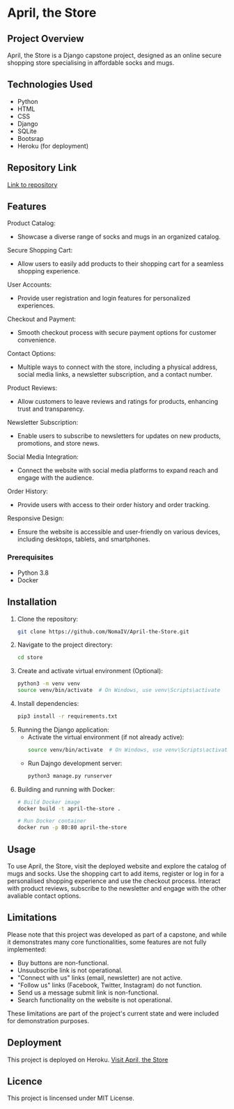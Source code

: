 # April, the Store

## Project Overview
April, the Store is a Django capstone project, designed as an online secure shopping store specialising in affordable socks and mugs.

## Technologies Used
- Python
- HTML
- CSS
- Django
- SQLite
- Bootsrap
- Heroku (for deployment)

## Repository Link
[Link to repository](https://github.com/NomaIV/April-the-Store)

## Features
Product Catalog:
- Showcase a diverse range of socks and mugs in an organized catalog.
  
Secure Shopping Cart:
- Allow users to easily add products to their shopping cart for a seamless shopping experience.
  
User Accounts:
- Provide user registration and login features for personalized experiences.
  
Checkout and Payment:
- Smooth checkout process with secure payment options for customer convenience.
  
Contact Options:
- Multiple ways to connect with the store, including a physical address, social media links, a newsletter subscription, and a contact number.
  
Product Reviews:
- Allow customers to leave reviews and ratings for products, enhancing trust and transparency.
  
Newsletter Subscription:
- Enable users to subscribe to newsletters for updates on new products, promotions, and store news.
  
Social Media Integration:
- Connect the website with social media platforms to expand reach and engage with the audience.
  
Order History:
- Provide users with access to their order history and order tracking.
  
Responsive Design:
- Ensure the website is accessible and user-friendly on various devices, including desktops, tablets, and smartphones.


### Prerequisites
- Python 3.8
- Docker

## Installation
1. Clone the repository:
   ```sh
   git clone https://github.com/NomaIV/April-the-Store.git
   ```
2. Navigate to the project directory:
   ```sh
   cd store
   ```
3. Create and activate virtual environment (Optional):
   ```sh
   python3 -m venv venv
   source venv/bin/activate  # On Windows, use venv\Scripts\activate
   ```
4. Install dependencies:
   ```sh
   pip3 install -r requirements.txt
   ```
5. Running the Django application:
   - Activate the virtual environment (if not already active):
     ```sh
     source venv/bin/activate  # On Windows, use venv\Scripts\activate
     ```
   - Run Dajngo development server:
     ```sh
     python3 manage.py runserver
     ```
6. Building and running with Docker:
   ```sh
   # Build Docker image
   docker build -t april-the-store .

   # Run Docker container
   docker run -p 80:80 april-the-store
   ```

## Usage
To use April, the Store, visit the deployed website and explore the catalog of mugs and socks. Use the shopping cart to add items, register or log in for a personalised shopping experience and use the checkout process. Interact with product reviews, subscribe to the newsletter and engage with the other avaliable contact options.

## Limitations
Please note that this project was developed as part of a capstone, and while it demonstrates many core functionalities, some features are not fully implemented:
- Buy buttons are non-functional.
- Unsuubscribe link is not operational.
- "Connect with us" links (email, newsletter) are not active.
- "Follow us" links (Facebook, Twitter, Instagram) do not function.
- Send us a message submit link is non-functional.
- Search functionality on the website is not operational.

These limitations are part of the project's current state and were included for demonstration purposes.

## Deployment
This project is deployed on Heroku.
[Visit April, the Store](https://aprilthestore-3fb3852f6979.herokuapp.com)

## Licence
This project is lincensed under MIT License. 




